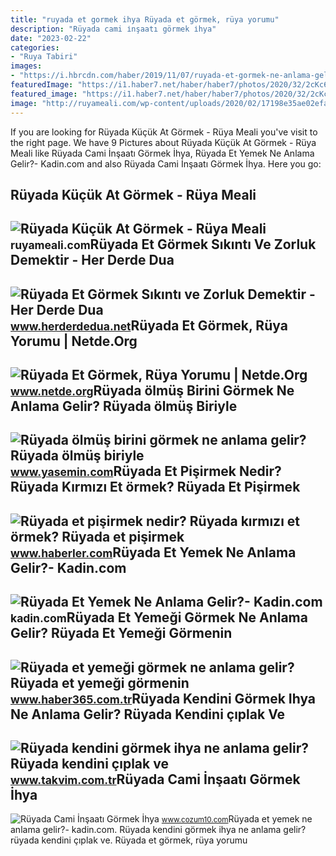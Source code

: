 ```yaml
---
title: "ruyada et gormek ihya Rüyada et görmek, rüya yorumu"
description: "Rüyada cami i̇nşaatı görmek i̇hya"
date: "2023-02-22"
categories:
- "Ruya Tabiri"
images:
- "https://i.hbrcdn.com/haber/2019/11/07/ruyada-et-gormek-ne-anlama-gelir-ruyada-cig-et-12592951_1518_m.jpg"
featuredImage: "https://i1.haber7.net/haber/haber7/photos/2020/32/2cKc6_1596888828_0933.jpg"
featured_image: "https://i1.haber7.net/haber/haber7/photos/2020/32/2cKc6_1596888828_0933.jpg"
image: "http://ruyameali.com/wp-content/uploads/2020/02/17198e35ae02efabbf607ef2610c8a2e-1140x746.jpg"
---
```


If you are looking for Rüyada Küçük At Görmek - Rüya Meali you've visit to the right page. We have 9 Pictures about Rüyada Küçük At Görmek - Rüya Meali like Rüyada Cami İnşaatı Görmek İhya, Rüyada Et Yemek Ne Anlama Gelir?- Kadin.com and also Rüyada Cami İnşaatı Görmek İhya. Here you go:

Rüyada Küçük At Görmek - Rüya Meali
-----------------------------------

 ![Rüyada Küçük At Görmek - Rüya Meali](http://ruyameali.com/wp-content/uploads/2020/02/17198e35ae02efabbf607ef2610c8a2e-1140x746.jpg) <small>ruyameali.com</small>Rüyada Et Görmek Sıkıntı Ve Zorluk Demektir - Her Derde Dua
-----------------------------------------------------------

 ![Rüyada Et Görmek Sıkıntı ve Zorluk Demektir - Her Derde Dua](https://www.herderdedua.net/wp-content/uploads/2022/11/Ruyada-Et-Gormek.jpeg) <small>www.herderdedua.net</small>Rüyada Et Görmek, Rüya Yorumu | Netde.Org
-----------------------------------------

 ![Rüyada Et Görmek, Rüya Yorumu | Netde.Org](https://www.netde.org/wp-content/uploads/2022/12/Ruyada-Et-Gormek.jpg) <small>www.netde.org</small>Rüyada ölmüş Birini Görmek Ne Anlama Gelir? Rüyada ölmüş Biriyle
----------------------------------------------------------------

 ![Rüyada ölmüş birini görmek ne anlama gelir? Rüyada ölmüş biriyle](https://i1.haber7.net/haber/haber7/photos/2020/32/2cKc6_1596888828_0933.jpg) <small>www.yasemin.com</small>Rüyada Et Pişirmek Nedir? Rüyada Kırmızı Et örmek? Rüyada Et Pişirmek
---------------------------------------------------------------------

 ![Rüyada et pişirmek nedir? Rüyada kırmızı et örmek? Rüyada et pişirmek](https://i.hbrcdn.com/haber/2019/11/07/ruyada-et-gormek-ne-anlama-gelir-ruyada-cig-et-12592951_1518_m.jpg) <small>www.haberler.com</small>Rüyada Et Yemek Ne Anlama Gelir?- Kadin.com
-------------------------------------------

 ![Rüyada Et Yemek Ne Anlama Gelir?- Kadin.com](https://cdn.kadin.com/images/posts/8/8/4/ruyada-et-yemek-ne-anlama-gelir-1566409593.jpg) <small>kadin.com</small>Rüyada Et Yemeği Görmek Ne Anlama Gelir? Rüyada Et Yemeği Görmenin
------------------------------------------------------------------

 ![Rüyada et yemeği görmek ne anlama gelir? Rüyada et yemeği görmenin](https://img.cdn.haber365.com.tr/uploads/images/news/1200x628-ruyada-et-yemegi-gormek-ne-anlama-gelir-ruyada-et-yemegi-gormenin-tabirleri-ve-yorumlari-243.jpg) <small>www.haber365.com.tr</small>Rüyada Kendini Görmek Ihya Ne Anlama Gelir? Rüyada Kendini çıplak Ve
--------------------------------------------------------------------

 ![Rüyada kendini görmek ihya ne anlama gelir? Rüyada kendini çıplak ve](https://iatkv.tmgrup.com.tr/387e60/0/0/0/0/0/0?u=https:%2f%2fitkv.tmgrup.com.tr%2falbum%2f2021%2f12%2f30%2fruyada-kendini-gormek-ihya-ne-anlama-gelir-ruyada-kendini-ciplak-ve-kilolu-gormek-neye-yorumlanir-1640892933749.jpg&mw=1100&l=1) <small>www.takvim.com.tr</small>Rüyada Cami İnşaatı Görmek İhya
-------------------------------

 ![Rüyada Cami İnşaatı Görmek İhya](https://www.cozum10.com/wp-content/uploads/2022/10/ruyada-cami-insaati-gormek-ihya.jpg) <small>www.cozum10.com</small>Rüyada et yemek ne anlama gelir?- kadin.com. Rüyada kendini görmek ihya ne anlama gelir? rüyada kendini çıplak ve. Rüyada et görmek, rüya yorumu
